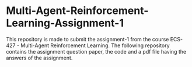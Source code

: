 # Multi-Agent-Reinforcement-Learning-Assignment-1
This repository is made to submit the assignment-1 from the course ECS-427 - Multi-Agent Reinforcement Learning.
The following repository contains the assignment question paper, the code and a pdf file having the answers of the assignment. 
